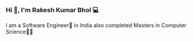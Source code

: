 ### Hi 👋, I'm Rakesh Kumar Bhol :computer:


I am a Software Engineer💼 in India also completed Masters in Computer Science👨‍🎓
